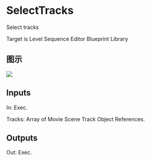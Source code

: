 # SelectTracks

Select tracks

Target is Level Sequence Editor Blueprint Library

## 图示

![]($-20221218-19414957.png)

## Inputs

In: Exec.

Tracks: Array of Movie Scene Track Object References.  

## Outputs

Out: Exec.

